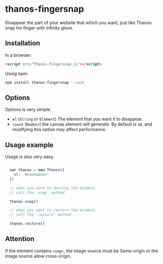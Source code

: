 # thanos-fingersnap

Disappear the part of your website that which you want, just like Thanos snap his finger with infinity glove.

## Installation

In a browser:

```html
<script src="Thanos-fingersnap.js"></script>
```

Using npm:

```sh
npm install thanos-fingersnap --save
```

## Options

Options is very simple.

- `el` (`String` or `Element`) The element that you want it to disappear.
- `count` (`Number`) the canvas element will generate. By default is `10`, and modifying this option may affect performance.

## Usage example

Usage is also very easy.

```js

  var thanos = new Thanos({
    el: '#container'
  })

  // when you want to destroy the element,
  // call the `snap` method

  thanos.snap()

  // when you want to restore the element,
  // call the `restore` method

  thanos.restore()

```

## Attention

If the element contains `<img>`, the image source must be Same-origin or the image source allow cross-origin.
